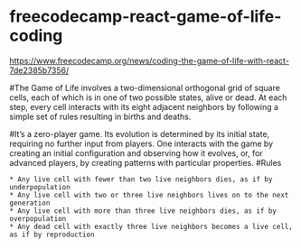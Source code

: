 # freecodecamp-react-game-of-life-coding
https://www.freecodecamp.org/news/coding-the-game-of-life-with-react-7de2385b7356/

#The Game of Life involves a two-dimensional orthogonal grid of square cells, each of which is in one of two possible states, alive or dead. At each step, every cell interacts with its eight adjacent neighbors by following a simple set of rules resulting in births and deaths.

#It’s a zero-player game. Its evolution is determined by its initial state, requiring no further input from players. One interacts with the game by creating an initial configuration and observing how it evolves, or, for advanced players, by creating patterns with particular properties.
#Rules

    * Any live cell with fewer than two live neighbors dies, as if by underpopulation
    * Any live cell with two or three live neighbors lives on to the next generation
    * Any live cell with more than three live neighbors dies, as if by overpopulation
    * Any dead cell with exactly three live neighbors becomes a live cell, as if by reproduction
    
    
